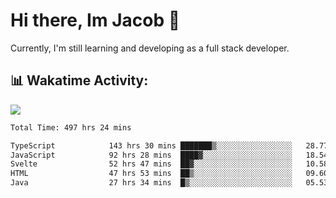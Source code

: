 # Hi there, Im Jacob 👋
Currently, I'm still learning and developing as a full stack developer.

## 📊 Wakatime Activity:

![](https://wakatime.com/share/@bfeff6fe-7f39-433c-bc17-53e716b9a274/c1084c79-5b1a-4658-a9e1-8a8ffabbc873.svg)

<!--START_SECTION:waka-->

```txt
Total Time: 497 hrs 24 mins

TypeScript            143 hrs 30 mins ███████▒░░░░░░░░░░░░░░░░░   28.77 %
JavaScript            92 hrs 28 mins  ████▓░░░░░░░░░░░░░░░░░░░░   18.54 %
Svelte                52 hrs 47 mins  ██▓░░░░░░░░░░░░░░░░░░░░░░   10.58 %
HTML                  47 hrs 53 mins  ██▒░░░░░░░░░░░░░░░░░░░░░░   09.60 %
Java                  27 hrs 34 mins  █▒░░░░░░░░░░░░░░░░░░░░░░░   05.53 %
```

<!--END_SECTION:waka-->
